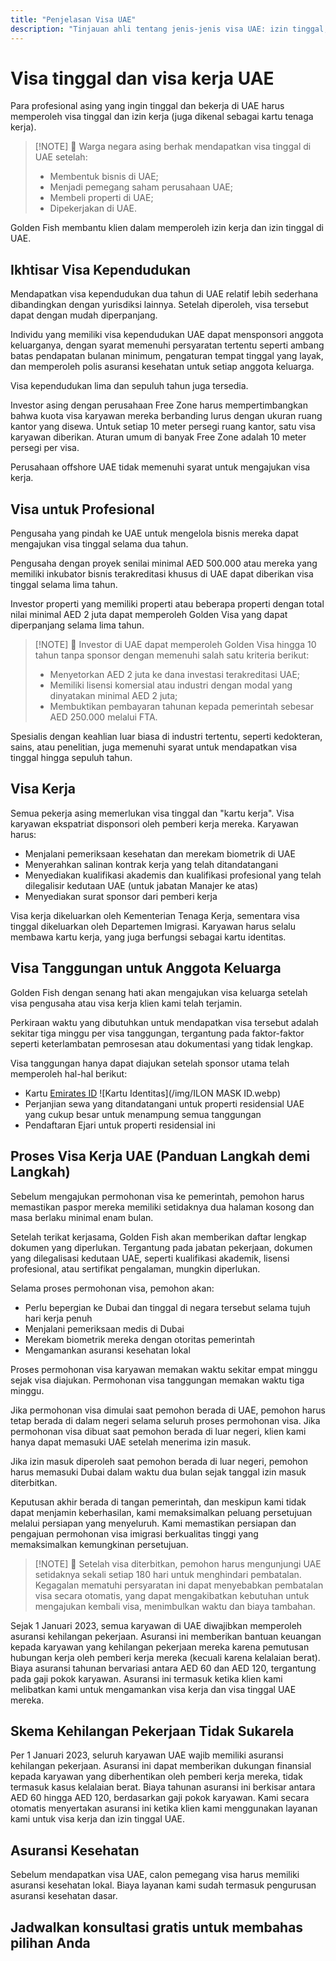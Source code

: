 ```yaml
---
title: "Penjelasan Visa UAE"
description: "Tinjauan ahli tentang jenis-jenis visa UAE: izin tinggal, visa kerja, dan visa tanggungan. Semua yang perlu Anda ketahui tentang persyaratan dan prosesnya."
---
```


# Visa tinggal dan visa kerja UAE

Para profesional asing yang ingin tinggal dan bekerja di UAE harus memperoleh visa tinggal dan izin kerja (juga dikenal sebagai kartu tenaga kerja).

> [!NOTE] 💚 Warga negara asing berhak mendapatkan visa tinggal di UAE setelah:
>
> - Membentuk bisnis di UAE;
> - Menjadi pemegang saham perusahaan UAE;
> - Membeli properti di UAE;
> - Dipekerjakan di UAE.

Golden Fish membantu klien dalam memperoleh izin kerja dan izin tinggal di UAE.

## Ikhtisar Visa Kependudukan

Mendapatkan visa kependudukan dua tahun di UAE relatif lebih sederhana dibandingkan dengan yurisdiksi lainnya. Setelah diperoleh, visa tersebut dapat dengan mudah diperpanjang.

Individu yang memiliki visa kependudukan UAE dapat mensponsori anggota keluarganya, dengan syarat memenuhi persyaratan tertentu seperti ambang batas pendapatan bulanan minimum, pengaturan tempat tinggal yang layak, dan memperoleh polis asuransi kesehatan untuk setiap anggota keluarga.

Visa kependudukan lima dan sepuluh tahun juga tersedia.

Investor asing dengan perusahaan Free Zone harus mempertimbangkan bahwa kuota visa karyawan mereka berbanding lurus dengan ukuran ruang kantor yang disewa. Untuk setiap 10 meter persegi ruang kantor, satu visa karyawan diberikan. Aturan umum di banyak Free Zone adalah 10 meter persegi per visa.

Perusahaan offshore UAE tidak memenuhi syarat untuk mengajukan visa kerja.

## Visa untuk Profesional

Pengusaha yang pindah ke UAE untuk mengelola bisnis mereka dapat mengajukan visa tinggal selama dua tahun.

Pengusaha dengan proyek senilai minimal AED 500.000 atau mereka yang memiliki inkubator bisnis terakreditasi khusus di UAE dapat diberikan visa tinggal selama lima tahun.

Investor properti yang memiliki properti atau beberapa properti dengan total nilai minimal AED 2 juta dapat memperoleh Golden Visa yang dapat diperpanjang selama lima tahun.

> [!NOTE] 💚 Investor di UAE dapat memperoleh Golden Visa hingga 10 tahun tanpa sponsor dengan memenuhi salah satu kriteria berikut:
>
> - Menyetorkan AED 2 juta ke dana investasi terakreditasi UAE;
> - Memiliki lisensi komersial atau industri dengan modal yang dinyatakan minimal AED 2 juta;
> - Membuktikan pembayaran tahunan kepada pemerintah sebesar AED 250.000 melalui FTA.

Spesialis dengan keahlian luar biasa di industri tertentu, seperti kedokteran, sains, atau penelitian, juga memenuhi syarat untuk mendapatkan visa tinggal hingga sepuluh tahun.

## Visa Kerja

Semua pekerja asing memerlukan visa tinggal dan "kartu kerja". Visa karyawan ekspatriat disponsori oleh pemberi kerja mereka. Karyawan harus:

- Menjalani pemeriksaan kesehatan dan merekam biometrik di UAE
- Menyerahkan salinan kontrak kerja yang telah ditandatangani
- Menyediakan kualifikasi akademis dan kualifikasi profesional yang telah dilegalisir kedutaan UAE (untuk jabatan Manajer ke atas)
- Menyediakan surat sponsor dari pemberi kerja

Visa kerja dikeluarkan oleh Kementerian Tenaga Kerja, sementara visa tinggal dikeluarkan oleh Departemen Imigrasi. Karyawan harus selalu membawa kartu kerja, yang juga berfungsi sebagai kartu identitas.

## Visa Tanggungan untuk Anggota Keluarga

Golden Fish dengan senang hati akan mengajukan visa keluarga setelah visa pengusaha atau visa kerja klien kami telah terjamin.

Perkiraan waktu yang dibutuhkan untuk mendapatkan visa tersebut adalah sekitar tiga minggu per visa tanggungan, tergantung pada faktor-faktor seperti keterlambatan pemrosesan atau dokumentasi yang tidak lengkap.

Visa tanggungan hanya dapat diajukan setelah sponsor utama telah memperoleh hal-hal berikut:

- Kartu [Emirates ID](https://u.ae/en/information-and-services/visa-and-emirates-id/emirates-id) ![Kartu Identitas](/img/ILON MASK ID.webp)
- Perjanjian sewa yang ditandatangani untuk properti residensial UAE yang cukup besar untuk menampung semua tanggungan
- Pendaftaran Ejari untuk properti residensial ini

## Proses Visa Kerja UAE (Panduan Langkah demi Langkah)

Sebelum mengajukan permohonan visa ke pemerintah, pemohon harus memastikan paspor mereka memiliki setidaknya dua halaman kosong dan masa berlaku minimal enam bulan.

Setelah terikat kerjasama, Golden Fish akan memberikan daftar lengkap dokumen yang diperlukan. Tergantung pada jabatan pekerjaan, dokumen yang dilegalisasi kedutaan UAE, seperti kualifikasi akademik, lisensi profesional, atau sertifikat pengalaman, mungkin diperlukan.

Selama proses permohonan visa, pemohon akan:

- Perlu bepergian ke Dubai dan tinggal di negara tersebut selama tujuh hari kerja penuh
- Menjalani pemeriksaan medis di Dubai
- Merekam biometrik mereka dengan otoritas pemerintah
- Mengamankan asuransi kesehatan lokal

Proses permohonan visa karyawan memakan waktu sekitar empat minggu sejak visa diajukan. Permohonan visa tanggungan memakan waktu tiga minggu.

Jika permohonan visa dimulai saat pemohon berada di UAE, pemohon harus tetap berada di dalam negeri selama seluruh proses permohonan visa. Jika permohonan visa dibuat saat pemohon berada di luar negeri, klien kami hanya dapat memasuki UAE setelah menerima izin masuk.

Jika izin masuk diperoleh saat pemohon berada di luar negeri, pemohon harus memasuki Dubai dalam waktu dua bulan sejak tanggal izin masuk diterbitkan.

Keputusan akhir berada di tangan pemerintah, dan meskipun kami tidak dapat menjamin keberhasilan, kami memaksimalkan peluang persetujuan melalui persiapan yang menyeluruh. Kami memastikan persiapan dan pengajuan permohonan visa imigrasi berkualitas tinggi yang memaksimalkan kemungkinan persetujuan.

> [!NOTE] 💚 Setelah visa diterbitkan, pemohon harus mengunjungi UAE setidaknya sekali setiap 180 hari untuk menghindari pembatalan.
> Kegagalan mematuhi persyaratan ini dapat menyebabkan pembatalan visa secara otomatis, yang dapat mengakibatkan kebutuhan untuk mengajukan kembali visa, menimbulkan waktu dan biaya tambahan.

Sejak 1 Januari 2023, semua karyawan di UAE diwajibkan memperoleh asuransi kehilangan pekerjaan. Asuransi ini memberikan bantuan keuangan kepada karyawan yang kehilangan pekerjaan mereka karena pemutusan hubungan kerja oleh pemberi kerja mereka (kecuali karena kelalaian berat). Biaya asuransi tahunan bervariasi antara AED 60 dan AED 120, tergantung pada gaji pokok karyawan. Asuransi ini termasuk ketika klien kami melibatkan kami untuk mengamankan visa kerja dan visa tinggal UAE mereka.

## Skema Kehilangan Pekerjaan Tidak Sukarela

Per 1 Januari 2023, seluruh karyawan UAE wajib memiliki asuransi kehilangan pekerjaan. Asuransi ini dapat memberikan dukungan finansial kepada karyawan yang diberhentikan oleh pemberi kerja mereka, tidak termasuk kasus kelalaian berat. Biaya tahunan asuransi ini berkisar antara AED 60 hingga AED 120, berdasarkan gaji pokok karyawan. Kami secara otomatis menyertakan asuransi ini ketika klien kami menggunakan layanan kami untuk visa kerja dan izin tinggal UAE.

## Asuransi Kesehatan

Sebelum mendapatkan visa UAE, calon pemegang visa harus memiliki asuransi kesehatan lokal. Biaya layanan kami sudah termasuk pengurusan asuransi kesehatan dasar.

## Jadwalkan konsultasi gratis untuk membahas pilihan Anda

<ContactForm 
  mediaUrl="/img/iStock-2185912945.mp4"
  redirectUrl="https://goldenfish.ae/uae-business/company-registration/golden-visa" 
  selectLabel="Jenis Visa UAE *"
  selectPlaceholder="Pilih jenis visa Anda"
  messagePlaceholder="Mohon jelaskan situasi dan kebutuhan Anda"
  :selectOptions="[
    '💼 Visa Kerja + Kartu Tenaga Kerja',
    '👨‍💼 Visa Pengusaha (2 tahun)',
    '🏢 Visa Free Zone Company',
    '👨‍👩‍👧‍👦 Visa Keluarga Tanggungan',
    '💳 Pendaftaran Emirates ID',
    '💵 Gaji bulanan di atas AED 30K',
    '❓ Layanan Visa Lainnya',
    '💰 Cek Kelayakan Golden Visa ➡️',
  ]"/>
